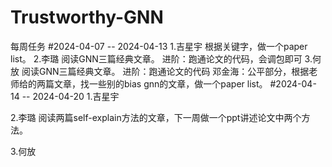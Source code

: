# Trustworthy-GNN
每周任务
#2024-04-07 -- 2024-04-13
1.吉星宇
  根据关键字，做一个paper list。
2.李璐
  阅读GNN三篇经典文章。
  进阶：跑通论文的代码，会调包即可
3.何放
  阅读GNN三篇经典文章。
  进阶：跑通论文的代码
  邓金海：公平部分，根据老师给的两篇文章，找一些别的bias gnn的文章，做一个paper list。
#2024-04-14 -- 2024-04-20
1.吉星宇


2.李璐
  阅读两篇self-explain方法的文章，下一周做一个ppt讲述论文中两个方法。

3.何放
